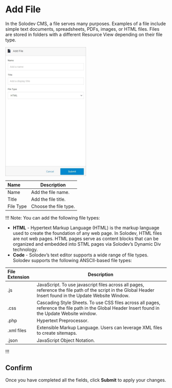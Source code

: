 # Add File 

In the Solodev CMS, a file serves many purposes. Examples of a file include simple text documents, spreadsheets, PDFs, images, or HTML files. Files are stored in folders with a different Resource View depending on their file type.

<img src="../../../../images/documents10.jpg" alt="documents10" style="width: 50%; display: block"></a>

**Name** | **Description**
:--- | ---
Name | Add the file name.
Title | Add the file title.
File Type | Choose the file type.

!!! Note:
You can add the following file types:<p>
- **HTML** - Hypertext Markup Language (HTML) is the markup language used to create the foundation of any web page. In Solodev, HTML files are not web pages. HTML pages serve as content blocks that can be organized and embedded into STML pages via Solodev’s Dynamic Div technology.
- **Code** - Solodev’s text editor supports a wide range of file types. Solodev supports the following ANSCII-based file types:

**File Extension** | **Description**
:--- | ---
.js | JavaScript. To use javascript files across all pages, reference the file path of the script in the Global Header Insert found in the Update Website Window. 
.css | Cascading Style Sheets. To use CSS files across all pages, reference the file path in the Global Header Insert found in the Update Website window.
.php | Hypertext Preprocessor.
.xml files | Extensible Markup Language. Users can leverage XML files to create sitemaps.
.json | JavaScript Object Notation.
!!!

## Confirm

Once you have completed all the fields, click **Submit** to apply your changes.